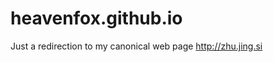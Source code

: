 heavenfox.github.io
===================
Just a redirection to my canonical web page http://zhu.jing.si
